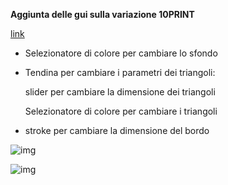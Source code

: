 **Aggiunta delle gui sulla variazione 10PRINT**

[link](https://editor.p5js.org/angelicazanibellato/full/MKRKnkhmT_)


- Selezionatore di colore per cambiare lo sfondo


- Tendina per cambiare i parametri dei triangoli:

   slider per cambiare la dimensione dei triangoli

   Selezionatore di colore per cambiare i triangoli

- stroke per cambiare la dimensione del bordo


![img]()

![img]()


